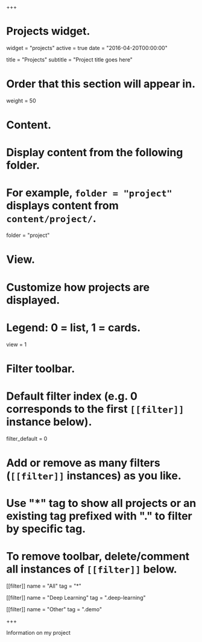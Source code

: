 +++
  # Projects widget.
  widget = "projects"
  active = true
  date = "2016-04-20T00:00:00"
  
  title = "Projects"
  subtitle = "Project title goes here"
  
  # Order that this section will appear in.
  weight = 50
  
  # Content.
  # Display content from the following folder.
  # For example, `folder = "project"` displays content from `content/project/`.
  folder = "project"
  
  # View.
  # Customize how projects are displayed.
  # Legend: 0 = list, 1 = cards.
  view = 1
  
  # Filter toolbar.
  
  # Default filter index (e.g. 0 corresponds to the first `[[filter]]` instance below).
  filter_default = 0
  
  # Add or remove as many filters (`[[filter]]` instances) as you like.
  # Use "*" tag to show all projects or an existing tag prefixed with "." to filter by specific tag.
  # To remove toolbar, delete/comment all instances of `[[filter]]` below.
  [[filter]]
  name = "All"
  tag = "*"
  
  [[filter]]
  name = "Deep Learning"
  tag = ".deep-learning"
  
  [[filter]]
  name = "Other"
  tag = ".demo"
  
  +++
  
  Information on my project
    